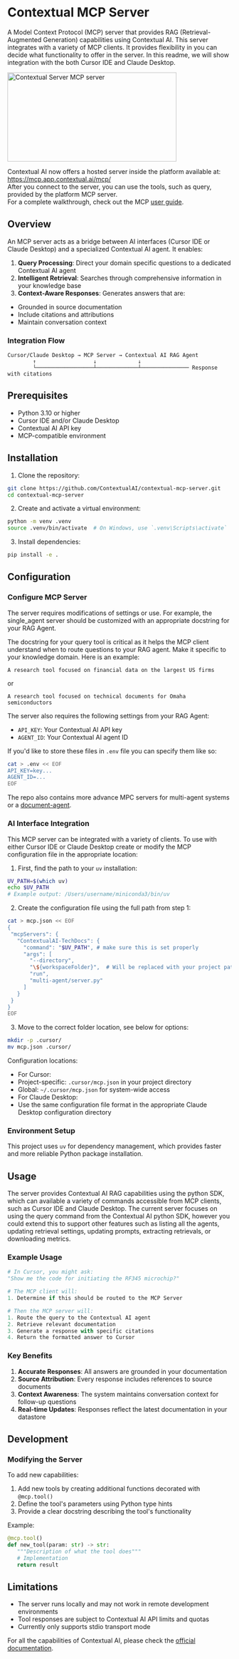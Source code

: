 # Contextual MCP Server

A Model Context Protocol (MCP) server that provides RAG (Retrieval-Augmented Generation) capabilities using Contextual AI. This server integrates with a variety of MCP clients. It provides flexibility in you can decide what functionality to offer in the server. In this readme, we will show integration with the both Cursor IDE and Claude Desktop.

<a href="https://glama.ai/mcp/servers/@ContextualAI/contextual-mcp-server">
  <img width="380" height="200" src="https://glama.ai/mcp/servers/@ContextualAI/contextual-mcp-server/badge" alt="Contextual Server MCP server" />
</a>

Contextual AI now offers a hosted server inside the platform available at: https://mcp.app.contextual.ai/mcp/   
After you connect to the server, you can use the tools, such as query, provided by the platform MCP server.  
For a complete walkthrough, check out the MCP [user guide](https://docs.contextual.ai/user-guides/mcp-server).

## Overview

An MCP server acts as a bridge between AI interfaces (Cursor IDE or Claude Desktop) and a specialized Contextual AI agent. It enables:

1. **Query Processing**: Direct your domain specific questions to a dedicated Contextual AI agent
2. **Intelligent Retrieval**: Searches through comprehensive information in your knowledge base
3. **Context-Aware Responses**: Generates answers that are:
  - Grounded in source documentation
  - Include citations and attributions
  - Maintain conversation context


### Integration Flow

```
Cursor/Claude Desktop → MCP Server → Contextual AI RAG Agent
        ↑                  ↓             ↓                         
        └──────────────────┴─────────────┴─────────────── Response with citations
```

## Prerequisites

- Python 3.10 or higher
- Cursor IDE and/or Claude Desktop
- Contextual AI API key
- MCP-compatible environment


## Installation

1. Clone the repository:
```bash
git clone https://github.com/ContextualAI/contextual-mcp-server.git
cd contextual-mcp-server
```

2. Create and activate a virtual environment:
```bash
python -m venv .venv
source .venv/bin/activate  # On Windows, use `.venv\Scripts\activate`
```

3. Install dependencies:
```bash
pip install -e .
```

## Configuration

### Configure MCP Server

The server requires modifications of settings or use.
For example, the single_agent server should be customized with an appropriate docstring for your RAG Agent.

The docstring for your query tool is critical as it helps the MCP client understand when to route questions to your RAG agent. Make it specific to your knowledge domain. Here is an example:
```
A research tool focused on financial data on the largest US firms
```
or
```
A research tool focused on technical documents for Omaha semiconductors
```

The server also requires the following settings from your RAG Agent:
- `API_KEY`: Your Contextual AI API key
- `AGENT_ID`: Your Contextual AI agent ID

If you'd like to store these files in `.env` file you can specify them like so:

```bash
cat > .env << EOF
API_KEY=key...
AGENT_ID=...
EOF
```

The repo also contains more advance MPC servers for multi-agent systems or a [document-agent](https://www.linkedin.com/feed/update/urn:li:activity:7346595035770929152/).

### AI Interface Integration

This MCP server can be integrated with a variety of clients. To use with either Cursor IDE or Claude Desktop create or modify the MCP configuration file in the appropriate location:

1. First, find the path to your `uv` installation:
```bash
UV_PATH=$(which uv)
echo $UV_PATH
# Example output: /Users/username/miniconda3/bin/uv
```

2. Create the configuration file using the full path from step 1:

```bash
cat > mcp.json << EOF
{
 "mcpServers": {
   "ContextualAI-TechDocs": {
     "command": "$UV_PATH", # make sure this is set properly
     "args": [
       "--directory",
       "\${workspaceFolder}",  # Will be replaced with your project path
       "run",
       "multi-agent/server.py"
     ]
   }
 }
}
EOF
```

3. Move to the correct folder location, see below for options:

```bash
mkdir -p .cursor/
mv mcp.json .cursor/
```

Configuration locations:
- For Cursor:
 - Project-specific: `.cursor/mcp.json` in your project directory
 - Global: `~/.cursor/mcp.json` for system-wide access
- For Claude Desktop:
 - Use the same configuration file format in the appropriate Claude Desktop configuration directory


### Environment Setup

This project uses `uv` for dependency management, which provides faster and more reliable Python package installation.

## Usage

The server provides Contextual AI RAG capabilities using the python SDK, which can available a variety of commands accessible from MCP clients, such as Cursor IDE and Claude Desktop.
The current server focuses on using the query command from the Contextual AI python SDK, however you could extend this to support other features such as listing all the agents, updating retrieval settings, updating prompts, extracting retrievals, or downloading metrics.

### Example Usage
```python
# In Cursor, you might ask:
"Show me the code for initiating the RF345 microchip?"

# The MCP client will:
1. Determine if this should be routed to the MCP Server

# Then the MCP server will:
1. Route the query to the Contextual AI agent
2. Retrieve relevant documentation
3. Generate a response with specific citations
4. Return the formatted answer to Cursor
```


### Key Benefits
1. **Accurate Responses**: All answers are grounded in your documentation
2. **Source Attribution**: Every response includes references to source documents
3. **Context Awareness**: The system maintains conversation context for follow-up questions
4. **Real-time Updates**: Responses reflect the latest documentation in your datastore


## Development

### Modifying the Server

To add new capabilities:

1. Add new tools by creating additional functions decorated with `@mcp.tool()`
2. Define the tool's parameters using Python type hints
3. Provide a clear docstring describing the tool's functionality

Example:
```python
@mcp.tool()
def new_tool(param: str) -> str:
   """Description of what the tool does"""
   # Implementation
   return result
```

## Limitations

- The server runs locally and may not work in remote development environments
- Tool responses are subject to Contextual AI API limits and quotas
- Currently only supports stdio transport mode


For all the capabilities of Contextual AI, please check the [official documentation](https://docs.contextual.ai/).